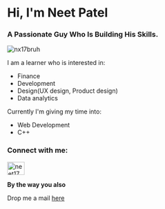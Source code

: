 <h1>Hi, I'm Neet Patel</h1>
<h3>A Passionate Guy Who Is Building His Skills.</h3>

<p align="left"> <img src="https://komarev.com/ghpvc/?username=nx17bruh&label=Profile%20views&color=0e75b6&style=flat" alt="nx17bruh" /> </p>

I am a learner who is interested in:
- Finance
- Development
- Design(UX design, Product design)
- Data analytics

Currently I'm giving my time into:
- Web Development
- C++

<h3 align="left">Connect with me:</h3>
<p align="left">
<a href="https://instagram.com/neet17_" target="blank"><img align="center" src="https://raw.githubusercontent.com/rahuldkjain/github-profile-readme-generator/master/src/images/icons/Social/instagram.svg" alt="neet17_" height="30" width="40" /></a>
</p>

**By the way you also**<br> 


Drop me a mail [here](mailto:patel.neet2004@gmail.com)


